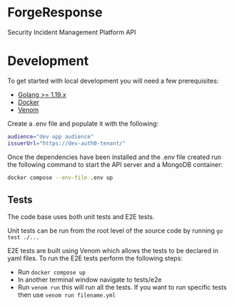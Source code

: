 #  ForgeResponse
Security Incident Management Platform API

# Development

To get started with local development you will need a few prerequisites:
* [Golang >= 1.19.x](https://go.dev/dl/)
* [Docker](https://www.docker.com/)
* [Venom](https://github.com/ovh/venom)

Create a .env file and populate it with the following:

```bash
audience="dev app audience"
issuerUrl="https://dev-auth0-tenant/"
```

Once the dependencies have been installed and the .env file created run the following command to start the API server and a MongoDB container:

```bash
docker compose --env-file .env up
```

## Tests

The code base uses both unit tests and E2E tests.

Unit tests can be run from the root level of the source code by running `go test ./...`

E2E tests are built using Venom which allows the tests to be declared in yaml files. To run the E2E tests perform the following steps:

* Run `docker compose up`
* In another terminal window navigate to tests/e2e
* Run `venom run` this will run all the tests. If you want to run specific tests then use `venom run filename.yml`

